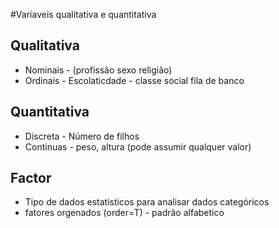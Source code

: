 #Variaveis qualitativa e quantitativa
## Qualitativa 
* Nominais - (profissão sexo religião)
* Ordinais - Escolaticdade - classe social  fila de banco  

## Quantitativa 
* Discreta - Número de filhos
* Continuas - peso, altura (pode assumir qualquer valor)

## Factor
* Tipo de dados estatisticos para analisar dados categóricos
* fatores orgenados (order=T) - padrão alfabetico